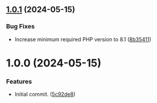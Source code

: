 ## [1.0.1](https://git.zsinfo.nl/Zandor300/solvari-php-sdk/compare/v1.0.0...v1.0.1) (2024-05-15)


### Bug Fixes

* Increase minimum required PHP version to 8.1 ([8b35411](https://git.zsinfo.nl/Zandor300/solvari-php-sdk/commit/8b35411996c1fb04d40e3d35134ae76a20f0cf40))

# 1.0.0 (2024-05-15)


### Features

* Initial commit. ([5c92de8](https://git.zsinfo.nl/Zandor300/solvari-php-sdk/commit/5c92de888944af66233ec7370a4406191758866b))
